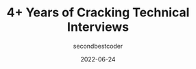 ---
author: secondbestcoder
date: 2022-06-24
draft: true
permalink: false
publisher: thepracticaldev
tags:
  - interviewing
target_url: https://dev.to/adityatyagi/4-years-of-cracking-technical-interviews-24o0
title: 4+ Years of Cracking Technical Interviews
---